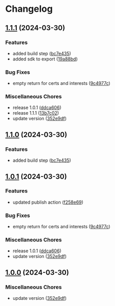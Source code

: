 # Changelog

## [1.1.1](https://github.com/nico-i/cv-data/compare/v1.1.0...v1.1.1) (2024-03-30)


### Features

* added build step ([bc7e435](https://github.com/nico-i/cv-data/commit/bc7e43527998a7a9dab6be443b4a50f8054d337b))
* added sdk to export ([19a88bd](https://github.com/nico-i/cv-data/commit/19a88bd17ddf0d231a7ce64626d6d8359e8d6aa1))


### Bug Fixes

* empty return for certs and interests ([9c4977c](https://github.com/nico-i/cv-data/commit/9c4977c04b98b65dbbcc56777926db1d6177cd0f))


### Miscellaneous Chores

* release 1.0.1 ([ddca606](https://github.com/nico-i/cv-data/commit/ddca60686cc9685d10447111550bcb2b67e31fe5))
* release 1.1.1 ([13b7c02](https://github.com/nico-i/cv-data/commit/13b7c023393bb65fa1b55ce8b53b4226a4fd6fe4))
* update version ([352e9df](https://github.com/nico-i/cv-data/commit/352e9df20ff83c929748fa6fddb2d26248b0fac8))

## [1.1.0](https://github.com/nico-i/cv-data/compare/v1.0.1...v1.1.0) (2024-03-30)


### Features

* added build step ([bc7e435](https://github.com/nico-i/cv-data/commit/bc7e43527998a7a9dab6be443b4a50f8054d337b))

## [1.0.1](https://github.com/nico-i/cv-data/compare/v1.0.0...v1.0.1) (2024-03-30)


### Features

* updated publish action ([f258e69](https://github.com/nico-i/cv-data/commit/f258e6950993fec845491361a520632b36e143fd))


### Bug Fixes

* empty return for certs and interests ([9c4977c](https://github.com/nico-i/cv-data/commit/9c4977c04b98b65dbbcc56777926db1d6177cd0f))


### Miscellaneous Chores

* release 1.0.1 ([ddca606](https://github.com/nico-i/cv-data/commit/ddca60686cc9685d10447111550bcb2b67e31fe5))
* update version ([352e9df](https://github.com/nico-i/cv-data/commit/352e9df20ff83c929748fa6fddb2d26248b0fac8))

## [1.0.0](https://github.com/nico-i/cv-data/compare/v1.1.0...v1.0.0) (2024-03-30)


### Miscellaneous Chores

* update version ([352e9df](https://github.com/nico-i/cv-data/commit/352e9df20ff83c929748fa6fddb2d26248b0fac8))
